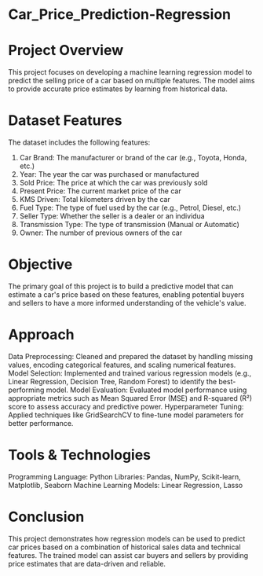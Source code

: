 # Car_Price_Prediction-Regression

# Project Overview

This project focuses on developing a machine learning regression model to predict the selling price of a car based on multiple features. 
The model aims to provide accurate price estimates by learning from historical data.

# Dataset Features

The dataset includes the following features:

1. Car Brand: The manufacturer or brand of the car (e.g., Toyota, Honda, etc.)
2. Year: The year the car was purchased or manufactured
3. Sold Price: The price at which the car was previously sold
4. Present Price: The current market price of the car
5. KMS Driven: Total kilometers driven by the car
6. Fuel Type: The type of fuel used by the car (e.g., Petrol, Diesel, etc.)
7. Seller Type: Whether the seller is a dealer or an individua
8. Transmission Type: The type of transmission (Manual or Automatic)
9. Owner: The number of previous owners of the car

# Objective

The primary goal of this project is to build a predictive model that can estimate a car's price based on these features, 
enabling potential buyers and sellers to have a more informed understanding of the vehicle's value.

# Approach

Data Preprocessing: Cleaned and prepared the dataset by handling missing values, encoding categorical features, and scaling numerical features.
Model Selection: Implemented and trained various regression models (e.g., Linear Regression, Decision Tree, Random Forest) to identify the best-performing model.
Model Evaluation: Evaluated model performance using appropriate metrics such as Mean Squared Error (MSE) and R-squared (R²) score to assess accuracy and predictive power.
Hyperparameter Tuning: Applied techniques like GridSearchCV to fine-tune model parameters for better performance.

# Tools & Technologies

Programming Language: Python
Libraries: Pandas, NumPy, Scikit-learn, Matplotlib, Seaborn
Machine Learning Models: Linear Regression, Lasso 

# Conclusion

This project demonstrates how regression models can be used to predict car prices based on a combination of historical sales data and technical features. 
The trained model can assist car buyers and sellers by providing price estimates that are data-driven and reliable.
